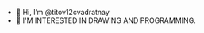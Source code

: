 - 👋 Hi, I’m @titov12cvadratnay
- 👀 I'M INTERESTED IN DRAWING AND PROGRAMMING.


<!---
titov12cvadratnay/titov12cvadratnay is a ✨ special ✨ repository because its `README.md` (this file) appears on your GitHub profile.
You can click the Preview link to take a look at your changes.
--->

